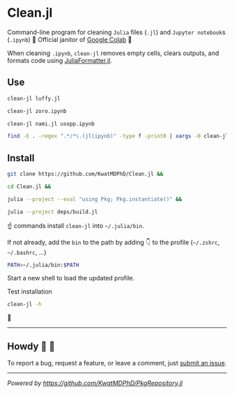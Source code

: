 # Clean.jl

Command-line program for cleaning `Julia` files (`.jl`) and `Jupyter notebook`s (`.ipynb`) :broom: Official janitor of [Google Colab](https://colab.research.google.com) :construction_worker:

When cleaning `.ipynb`, `clean-jl` removes empty cells, clears outputs, and formats code using [JuliaFormatter.jl](https://github.com/domluna/JuliaFormatter.jl).

## Use

```sh
clean-jl luffy.jl
```

```sh
clean-jl zoro.ipynb
```

```sh
clean-jl nami.jl usopp.ipynb
```

```sh
find -E . -regex ".*/*\.(jl|ipynb)" -type f -print0 | xargs -0 clean-jl
```

## Install

```sh
git clone https://github.com/KwatMDPhD/Clean.jl &&

cd Clean.jl &&

julia --project --eval "using Pkg; Pkg.instantiate()" &&

julia --project deps/build.jl
```

:point_up: commands install `clean-jl` into `~/.julia/bin`.

If not already, add the `bin` to the path by adding :point_down: to the profile (`~/.zshrc`, `~/.bashrc`, ...)

```sh
PATH=~/.julia/bin:$PATH
```

Start a new shell to load the updated profile.

Test installation

```sh
clean-jl -h
```

:tada:

---

## Howdy :wave: :cowboy_hat_face:

To report a bug, request a feature, or leave a comment, just [submit an issue](https://github.com/KwatMDPhD/Clean.jl/issues/new/choose).

---

_Powered by https://github.com/KwatMDPhD/PkgRepository.jl_
